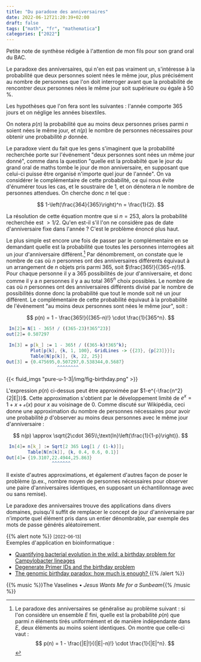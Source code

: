 ```yaml
---
title: "Du paradoxe des anniversaires"
date: 2022-06-12T21:20:39+02:00
draft: false
tags: ["math", "fr", "mathematica"]
categories: ["2022"]
---
```


Petite note de synthèse rédigée à l'attention de mon fils pour son grand oral du BAC.

Le paradoxe des anniversaires, qui n'en est pas vraiment un, s'intéresse à la probabilité que deux personnes soient nées le même jour, plus précisément au nombre de personnes que l'on doit interroger avant que la probabilité de rencontrer deux personnes nées le même jour soit supérieure ou égale à 50 %.

Les hypothèses que l'on fera sont les suivantes : l'année comporte 365 jours et on néglige les années bisextiles.

On notera $p(n)$ la probabilité que au moins deux personnes prises parmi $n$ soient nées le même jour, et $n(p)$ le nombre de personnes nécessaires pour obtenir une probabilité $p$ donnée.

Le paradoxe vient du fait que les gens s'imaginent que la probabilité recherchée porte sur l'événement "deux personnes sont nées un même jour donné", comme dans la question "quelle est la probabilté que le jour du grand oral de maths tombe le jour de mon anniversaire, en supposant que celui-ci puisse être organisé n'importe quel jour de l'année". On va considérer le complémentaire de cette probabilité, ce qui nous évite d'énumérer tous les cas, et le soustraire de 1, et on dénotera $n$ le nombre de personnes attendues. On cherche donc $n$ tel que :

$$ 1-\left(\frac{364}{365}\right)^n = \frac{1}{2}. $$

La résolution de cette équation montre que si $n=253$, alors la probabilité recherchée est $> 1/2$. Qu'en est-il s'il l'on ne considère pas de date d'anniversaire fixe dans l'année ? C'est le problème énoncé plus haut.

Le plus simple est encore une fois de passer par le complémentaire en se demandant quelle est la probabilité que toutes les personnes interrogées ait un jour d'anniversaire différent.[^1] Par dénombrement, on constate que le nombre de cas où $n$ personnes ont des anniversaires différents équivaut à un arrangement de $n$ objets pris parmi 365, soit $\frac{365!}{(365-n)!}$. Pour chaque personne il y a 365 possibilités de jour d'anniversaire, et donc comme il y a $n$ personnes il y a au total $365^n$ choix possibles. Le nombre de cas où $n$ personnes ont des anniversaires différents divisé par le nombre de possibilités donne donc la probabilité que tout le monde soit né un jour différent. Le complémentaire de cette probabilité équivaut à la probabilité de l'événement "au moins deux personnes sont nées le même jour", soit :

$$ p(n) = 1 - \frac{365!}{(365-n)!} \cdot \frac{1}{365^n}. $$

```mathematica
 In[2]= N[1 - 365! / ((365-23)!365^23)]
out[2]= 0.507297
```

```mathematica
 In[3] = p[k_] := 1 - 365! / ((365-k)!365^k);
         Plot[p[k], {k, 1, 100}, GridLines -> {{23}, {p[23]}}];
         Table[N[p[k]], {k, 22, 25}]
Out[3] = {0.475695,0.507297,0.538344,0.5687}
                   ^^^^^^^^
```

{{< fluid_imgs "pure-u-1-3|/img/fig-birthday.png" >}}

L'expression $p(n)$ ci-dessus peut être approximée par $1-e^{-\frac{n^2}{2|E|}}$. Cette approximation s'obtient par le développement limité de $e^x = 1 + x + \mathcal{o}(x)$ pour $x$ au voisinage de 0. Comme discuté sur Wikipédia, ceci donne une approximation du nombre de personnes nécessaires pour avoir une probabilité $p$ d'observer au moins deux personnes avec le même jour d'anniversaire :

$$ n(p) \approx \sqrt{2\cdot 365\\;\text{ln}\left(\frac{1}{1-p}\right)}. $$

```mathematica
 In[4]= n[k_] := Sqrt[2 365 Log[1 / (1-k)]];
        Table[N[n[k]], {k, 0.4, 0.6, 0.1}]
Out[4]= {19.3107,22.4944,25.863}
                 ^^^^^^^
```

Il existe d'autres approximations, et également d'autres façon de poser le problème (p.ex., nombre moyen de personnes nécessaires pour observer une paire d'anniversaires identiques, en supposant un échantillonnage avec ou sans remise).

Le paradoxe des anniversaires trouve des applications dans divers domaines, puisqu'il suffit de remplacer le concept de jour d'anniversaire par n'importe quel élément pris dans un entier dénombrable, par exemple des mots de passe générés aléatoirement.

{{% alert note %}}
<small>[2022-06-13]</small><br>
Exemples d'application en bioinformatique :

- [Quantifying bacterial evolution in the wild: a birthday problem for Campylobacter lineages](https://www.biorxiv.org/content/10.1101/2020.12.02.407999v2)
- [Degenerate Primer IDs and the birthday problem](https://europepmc.org/article/PMC/3361375)
- [The genomic birthday paradox: how much is enough? ](https://pubmed.ncbi.nlm.nih.gov/26239817/)
  {{% /alert %}}

[^1]:
    Le paradoxe des anniversaires se généralise au problème suivant : si l'on considère un ensemble $E$ fini, quelle est la probabilité $p(n)$ que parmi $n$ éléments tirés uniformément et de manière indépendante dans $E$, deux éléments au moins soient identiques. On montre que celle-ci vaut :
    $$ p(n) = 1 - \frac{|E|!}{(|E|-n)!} \cdot \frac{1}{|E|^n}. $$

{{% music %}}The Vaselines • _Jesus Wants Me for a Sunbeam_{{% /music %}}
